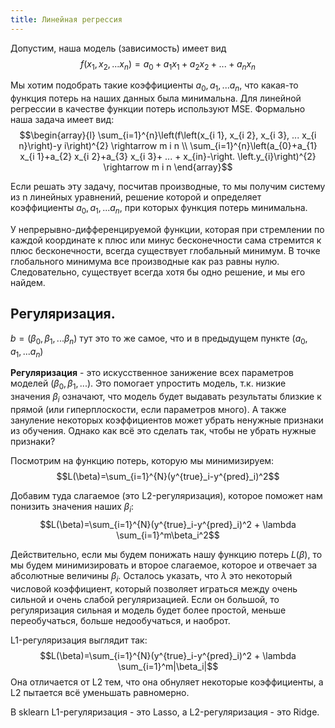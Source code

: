 ```yaml
---
title: Линейная регрессия
---
```


Допустим, наша модель (зависимость) имеет вид
$$f(x_1, x_2, ... x_n) = a_0 + a_1x_1 + a_2x_2 + ... + a_nx_n$$

Мы хотим подобрать такие коэффициенты $a_0, a_1, ... a_n$, что какая-то
функция потерь на наших данных была минимальна. Для линейной регрессии в
качестве функции потерь используют MSE. Формально наша задача имеет вид:
$$\begin{array}{l}
\sum_{i=1}^{n}\left(f\left(x_{i 1}, x_{i 2}, x_{i 3}, ... x_{i n}\right)-y i\right)^{2} \rightarrow m i n \\
\sum_{i=1}^{n}\left(a_{0}+a_{1} x_{i 1}+a_{2} x_{i 2}+a_{3} x_{i 3}+ ... + x_{in}-\right.
\left.y_{i}\right)^{2} \rightarrow m i n
\end{array}$$

Если решать эту задачу, посчитав производные, то мы получим систему из n
линейных уравнений, решение которой и определяет коэффициенты
$a_0, a_1,... a_n$, при которых функция потерь минимальна.

У непрерывно-дифференцируемой функции, которая при стремлении по каждой
координате к плюс или минус бесконечности сама стремится к плюс
бесконечности, всегда существует глобальный минимум. В точке глобального
минимума все производные как раз равны нулю. Следовательно, существует
всегда хотя бы одно решение, и мы его найдем.

## Регуляризация.

$b = (\beta_0,\beta_1,...\beta_n$) тут это то же самое, что и в
предыдущем пункте $(a_0, a_1,... a_n)$

**Регуляризация** - это искусственное занижение всех параметров моделей
($\beta_0,\beta_1,...$). Это помогает упростить модель, т.к. низкие
значения $\beta_i$ означают, что модель будет выдавать результаты
близкие к прямой (или гиперплоскости, если параметров много). А также
зануление некоторых коэффициентов может убрать ненужные признаки из
обучения. Однако как всё это сделать так, чтобы не убрать нужные
признаки?

Посмотрим на функцию потерь, которую мы минимизируем:
$$L(\beta)=\sum_{i=1}^{N}(y^{true}_i-y^{pred}_i)^2$$

Добавим туда слагаемое (это L2-регуляризация), которое поможет нам
понизить значения наших $\beta_i$:
$$L(\beta)=\sum_{i=1}^{N}(y^{true}_i-y^{pred}_i)^2 + \lambda \sum_{i=1}^m\beta_i^2$$

Действительно, если мы будем понижать нашу функцию потерь $L(\beta)$, то
мы будем минимизировать и второе слагаемое, которое и отвечает за
абсолютные величины $\beta_i$. Осталось указать, что $\lambda$ это
некоторый числовой коэффициент, который позволяет играться между очень
сильной и очень слабой регуляризацией. Если он большой, то регуляризация
сильная и модель будет более простой, меньше переобучаться, больше
недообучаться, и наоброт.

L1-регуляризация выглядит так:
$$L(\beta)=\sum_{i=1}^{N}(y^{true}_i-y^{pred}_i)^2 + \lambda \sum_{i=1}^m|\beta_i|$$
Она отличается от L2 тем, что она обнуляет некоторые коэффициенты, а L2
пытается всё уменьшать равномерно.

В sklearn L1-регуляризация - это Lasso, а L2-регуляризация - это Ridge.
